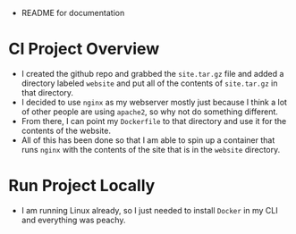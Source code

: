 * README for documentation

# CI Project Overview

* I created the github repo and grabbed the `site.tar.gz` file and added a directory labeled
`website` and put all of the contents of `site.tar.gz` in that directory.
* I decided to use `nginx` as my webserver mostly just because I think a lot of other people are using `apache2`, so why not do something different.
* From there, I can point my `Dockerfile` to that directory and use it for the contents of the website.
* All of this has been done so that I am able to spin up a container that runs `nginx` with the contents of the site that is in the `website` directory.

# Run Project Locally

* I am running Linux already, so I just needed to install `Docker` in my CLI and everything was peachy.

